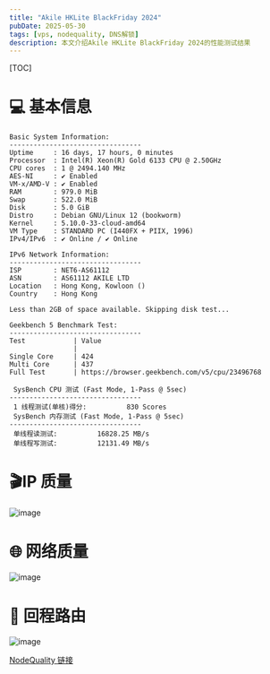 ```yaml
---
title: "Akile HKLite BlackFriday 2024"
pubDate: 2025-05-30
tags: [vps, nodequality, DNS解锁]
description: 本文介绍Akile HKLite BlackFriday 2024的性能测试结果
---
```


[TOC]

# 💻 基本信息

```
Basic System Information:
---------------------------------
Uptime     : 16 days, 17 hours, 0 minutes
Processor  : Intel(R) Xeon(R) Gold 6133 CPU @ 2.50GHz
CPU cores  : 1 @ 2494.140 MHz
AES-NI     : ✔ Enabled
VM-x/AMD-V : ✔ Enabled
RAM        : 979.0 MiB
Swap       : 522.0 MiB
Disk       : 5.0 GiB
Distro     : Debian GNU/Linux 12 (bookworm)
Kernel     : 5.10.0-33-cloud-amd64
VM Type    : STANDARD PC (I440FX + PIIX, 1996)
IPv4/IPv6  : ✔ Online / ✔ Online

IPv6 Network Information:
---------------------------------
ISP        : NET6-AS61112
ASN        : AS61112 AKILE LTD
Location   : Hong Kong, Kowloon ()
Country    : Hong Kong

Less than 2GB of space available. Skipping disk test...

Geekbench 5 Benchmark Test:
---------------------------------
Test            | Value
                |
Single Core     | 424
Multi Core      | 437
Full Test       | https://browser.geekbench.com/v5/cpu/23496768

 SysBench CPU 测试 (Fast Mode, 1-Pass @ 5sec)
---------------------------------
 1 线程测试(单核)得分:          830 Scores
 SysBench 内存测试 (Fast Mode, 1-Pass @ 5sec)
---------------------------------
 单线程读测试:          16828.25 MB/s
 单线程写测试:          12131.49 MB/s
```

# 🎬IP 质量

![image](https://i.111666.best/image/wCdFdycEf0f5CsBEwClREH.webp)

# 🌐 网络质量

![image](https://i.111666.best/image/Uc5CDDKikLv0OuidrYirl2.webp)

# 📍 回程路由

![image](https://i.111666.best/image/lNOfdCvUwXOjbM1NJng2hx.webp)

[NodeQuality 链接](https://nodequality.com/r/fE9M00ixhHFMqxCL18EnS7NNHNNAhpV4)
